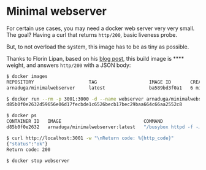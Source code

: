 # Minimal webserver

For certain use cases, you may need a docker web server very very small. The goal? Having a curl that returns `http/200`, basic liveness probe.

But, to not overload the system, this image has to be as tiny as possible.

Thanks to Florin Lipan, based on his [blog post](https://lipanski.com/posts/smallest-docker-image-static-website), this build image is **** weight, and answers `http/200` with a JSON body:

```bash
$ docker images
REPOSITORY                    TAG                   IMAGE ID       CREATED         SIZE
arnaduga/minimalwebserver     latest                ba589bd3f0a1   6 minutes ago   154kB

$ docker run --rm -p 3001:3000 -d --name webserver arnaduga/minimalwebserver:latest
d85b0f0e2632d59656e06d17fecbde1c6526becb17bec29baa664c66aa2552c8

$ docker ps
CONTAINER ID   IMAGE                              COMMAND                  CREATED          STATUS          PORTS                    NAMES
d85b0f0e2632   arnaduga/minimalwebserver:latest   "/busybox httpd -f -…"   17 seconds ago   Up 16 seconds   0.0.0.0:3001->3000/tcp   webserver

$ curl http://localhost:3001 -w "\nReturn code: %{http_code}"
{"status":"ok"}
Return code: 200

$ docker stop webserver
```